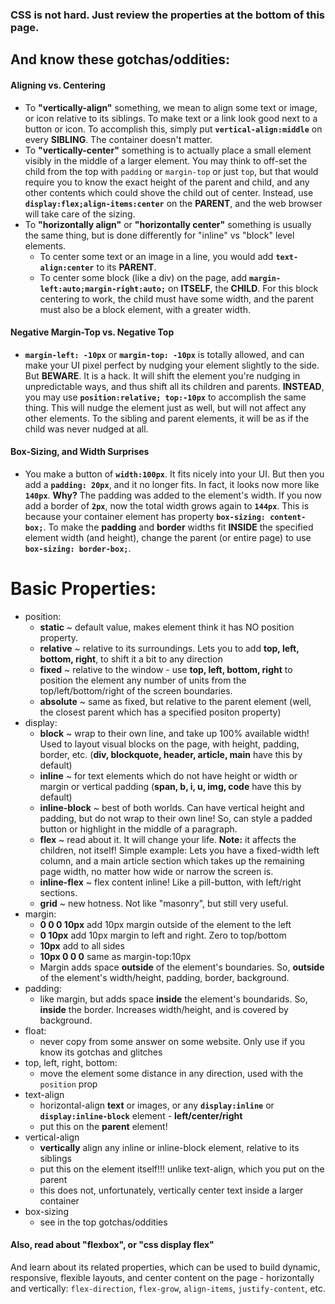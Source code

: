 ### CSS is not hard. Just review the properties at the bottom of this page.         
         
## And know these gotchas/oddities:         
#### Aligning vs. Centering         
* To **"vertically-align"** something, we mean to align some text or image, or icon relative to its siblings. To make text or a link look good next to a button or icon. To accomplish this, simply put **`vertical-align:middle`** on every **SIBLING**. The container doesn't matter.         
* To **"vertically-center"** something is to actually place a small element visibly in the middle of a larger element. You may think to off-set the child from the top with `padding` or `margin-top` or just `top`, but that would require you to know the exact height of the parent and child, and any other contents which could shove the child out of center. Instead, use  **`display:flex;align-items:center`** on the **PARENT**, and the web browser will take care of the sizing.         
* To **"horizontally align"** or **"horizontally center"** something is usually the same thing, but is done differently for "inline" vs "block" level elements.         
    * To center some text or an image in a line, you would add **`text-align:center`** to its **PARENT**.         
    * To center some block (like a div) on the page, add **`margin-left:auto;margin-right:auto;`** on **ITSELF**, the **CHILD**. For this block centering to work, the child must have some width, and the parent must also be a block element, with a greater width.         
#### Negative Margin-Top vs. Negative Top         
* **`margin-left: -10px`** or **`margin-top: -10px`** is totally allowed, and can make your UI pixel perfect by nudging your element slightly to the side. But **BEWARE**. It is a hack. It will shift the element you're nudging in unpredictable ways, and thus shift all its children and parents. **INSTEAD**, you may use **`position:relative; top:-10px`** to accomplish the same thing. This will nudge the element just as well, but will not affect any other elements. To the sibling and parent elements, it will be as if the child was never nudged at all.         
#### Box-Sizing, and Width Surprises         
* You make a button of **`width:100px`**. It fits nicely into your UI. But then you add a **`padding: 20px`**, and it no longer fits. In fact, it looks now more like **`140px`**. **Why?** The padding was added to the element's width. If you now add a border of **`2px`**, now the total width grows again to **`144px`**. This is because your container element has property **`box-sizing: content-box;`**. To make the **padding** and **border** widths fit **INSIDE** the specified element width (and height), change the parent (or entire page) to use **`box-sizing: border-box;`**.         
         
##         
# Basic Properties:         
* position:         
    * **static** ~ default value, makes element think it has NO position property.         
    * **relative** ~ relative to its surroundings. Lets you to add **top, left, bottom, right**, to shift it a bit to any direction         
    * **fixed** ~ relative to the window - use **top, left, bottom, right** to position the element any number of units from the top/left/bottom/right of the screen boundaries.         
    * **absolute** ~ same as fixed, but relative to the parent element (well, the closest parent which has a specified positon property)         
* display:         
    * **block** ~ wrap to their own line, and take up 100% available width! Used to layout visual blocks on the page, with height, padding, border, etc. (**div, blockquote, header, article, main** have this by default)         
    * **inline** ~ for text elements which do not have height or width or margin or vertical padding (**span, b, i, u, img, code** have this by default)         
    * **inline-block** ~ best of both worlds. Can have vertical height and padding, but do not wrap to their own line! So, can style a padded button or highlight in the middle of a paragraph.         
    * **flex** ~ read about it. It will change your life. **Note:** it affects the children, not itself! Simple example: Lets you have a fixed-width left column, and a main article section which takes up the remaining page width, no matter how wide or narrow the screen is.         
    * **inline-flex** ~ flex content inline! Like a pill-button, with left/right sections.         
    * **grid** ~ new hotness. Not like "masonry", but still very useful.         
* margin:         
    * **0 0 0 10px** add 10px margin outside of the element to the left         
    * **0 10px** add 10px margin to left and right. Zero to top/bottom         
    * **10px** add to all sides         
    * **10px 0 0 0** same as margin-top:10px         
    * Margin adds space **outside** of the element's boundaries. So, **outside** of the element's width/height, padding, border, background.         
* padding:         
    * like margin, but adds space **inside** the element's boundarids. So, **inside** the border. Increases width/height, and is covered by background.         
* float:         
    * never copy from some answer on some website. Only use if you know its gotchas and glitches         
* top, left, right, bottom:         
    * move the element some distance in any direction, used with the `position` prop         
* text-align         
    * horizontal-align **text** or images, or any **`display:inline`**  or **`display:inline-block`** element - **left/center/right**         
    * put this on the **parent** element!         
* vertical-align         
    * **vertically** align any inline or inline-block element, relative to its siblings         
    * put this on the element itself!!! unlike text-align, which you put on the parent         
    * this does not, unfortunately, vertically center text inside a larger container         
* box-sizing         
    * see in the top gotchas/oddities         
         
#### Also, read about "flexbox", or "css display flex"         
And learn about its related properties, which can be used to build dynamic, responsive, flexible layouts, and center content on the page - horizontally and vertically: `flex-direction`, `flex-grow`, `align-items`, `justify-content`, etc.